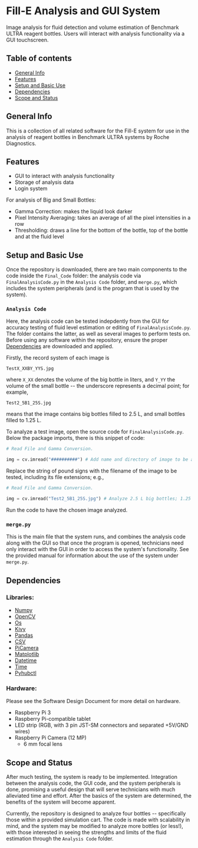 # Fill-E Analysis and GUI System

Image analysis for fluid detection and volume estimation of Benchmark ULTRA reagent bottles. Users will interact with analysis functionality via a GUI touchscreen.

## Table of contents
* [General Info](#general-info)
* [Features](#features)
* [Setup and Basic Use](#setup)
* [Dependencies](#dependencies)
* [Scope and Status](#scope-and-status)

## General Info
This is a collection of all related software for the Fill-E system for use in the analysis of reagent bottles in Benchmark ULTRA systems by Roche Diagnostics. 

## Features
- GUI to interact with analysis functionality
- Storage of analysis data
- Login system

For analysis of Big and Small Bottles:
- Gamma Correction: makes the liquid look darker
- Pixel Intensity Averaging: takes an average of all the pixel intensities in a row
- Thresholding: draws a line for the bottom of the bottle, top of the bottle and at the fluid level

## Setup and Basic Use
Once the repository is downloaded, there are two main components to the code inside the `Final_Code` folder: the analysis code via `FinalAnalysisCode.py` in the `Analysis Code` folder, and `merge.py`, which includes the system peripherals (and is the program that is used by the system).

### `Analysis Code`
Here, the analysis code can be tested indepdently from the GUI for accuracy testing of fluid level estimation or editing of `FinalAnalysisCode.py`. The folder contains the latter, as well as several images to perform tests on. Before using any software within the repository, ensure the proper [Dependencies](#dependencies) are downloaded and applied.

Firstly, the record system of each image is

```TestX_XXBY_YYS.jpg```

where `X_XX` denotes the volume of the big bottle in liters, and `Y_YY` the volume of the small bottle -- the underscore represents a decimal point; for example,

```Test2_5B1_25S.jpg```

means that the image contains big bottles filled to 2.5 L, and small bottles filled to 1.25 L.

To analyze a test image, open the source code for `FinalAnalysisCode.py`. Below the package imports, there is this snippet of code:

```py
# Read File and Gamma Conversion.

img = cv.imread("##########") # Add name and directory of image to be analyzed here
```

Replace the string of pound signs with the filename of the image to be tested, including its file extensions; e.g.,

```py
# Read File and Gamma Conversion.

img = cv.imread("Test2_5B1_25S.jpg") # Analyze 2.5 L big bottles; 1.25 L small bottles
```

Run the code to have the chosen image analyzed.

### `merge.py`

This is the main file that the system runs, and combines the analysis code along with the GUI so that once the program is opened, technicians need only interact with the GUI in order to access the system's functionality. See the provided manual for information about the use of the system under `merge.py`.

## Dependencies

### Libraries:
- [Numpy](https://github.com/numpy/numpy)
- [OpenCV](https://github.com/abidrahmank/OpenCV2-Python-Tutorials)
- [Os](https://docs.python.org/3/library/os.html)
- [Kivy](https://github.com/kivy/kivy)
- [Pandas](https://github.com/pandas-dev/pandas)
- [CSV](https://docs.python.org/3/library/csv.html)
- [PiCamera](https://github.com/waveform80/picamera)
- [Matplotlib](https://github.com/matplotlib/matplotlib)
- [Datetime](https://docs.python.org/3/library/datetime.html)
- [Time](https://docs.python.org/3/library/time.html)
- [Pyhubctl](https://github.com/DuraTech-Industries/pyhubctl)

### Hardware:
Please see the Software Design Document for more detail on hardware.
- Raspberry Pi 3
- Raspberry Pi-compatible tablet
- LED strip (RGB, with 3 pin JST-SM connectors and separated +5V/GND wires)
- Raspberry Pi Camera (12 MP)
	- 6 mm focal lens

## Scope and Status
After much testing, the system is ready to be implemented. Integration between the analysis code, the GUI code, and the system peripherals is done, promising a useful design that will serve technicians with much alleviated time and effort. After the basics of the system are determined, the benefits of the system will become apparent.

Currently, the repository is designed to analyze four bottles -- specifically those within a provided simulation cart. The code is made with scalability in mind, and the system may be modified to analyze more bottles (or less!), with those interested in seeing the strengths and limits of the fluid estimation through the `Analysis Code` folder.
